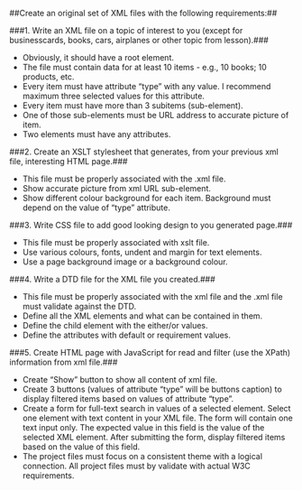 ##Create an original set of XML files with the following requirements:##

 ###1. Write an XML file on a topic of interest to you (except for businesscards, books, cars, airplanes or other topic from lesson).###

- Obviously, it should have a root element.
- The file must contain data for at least 10 items - e.g., 10 books; 10 products, etc.
- Every item must have attribute “type” with any value. I recommend maximum three selected values for this attribute.
- Every item must have more than 3 subitems (sub-element).
- One of those sub-elements must be URL address to accurate picture of item.
- Two elements must have any attributes.

###2. Create an XSLT stylesheet that generates, from your previous xml file, interesting HTML page.###

- This file must be properly associated with the .xml file.
- Show accurate picture from xml URL sub-element.
- Show different colour background for each item. Background must depend on the value of “type” attribute. 

###3. Write CSS file to add good looking design to you generated page.###

- This file must be properly associated with xslt file.
- Use various colours, fonts, undent and margin for text elements.
- Use a page background image or a background colour.

###4. Write a DTD file for the XML file you created.###

- This file must be properly associated with the xml file and the .xml file must validate against the DTD.
- Define all the XML elements and what can be contained in them.
- Define the child element with the either/or values.
- Define the attributes with default or requirement values.

###5. Create HTML page with JavaScript for read and filter (use the XPath) information from xml file.###

- Create “Show” button to show all content of xml file.
- Create 3 buttons (values of attribute “type” will be buttons caption) to display filtered items based on values of attribute “type”.
- Create a form for full-text search in values of a selected element. Select one element with text content in your XML file. The form will contain one text input only.  The expected value in this field is the value of the selected XML element. After submitting the form, display filtered items based on the value of this field. 
- The project files must focus on a consistent theme with a logical connection. All project files must by validate with actual W3C requirements.
